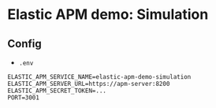# Elastic APM demo: Simulation

## Config

- `.env`

```
ELASTIC_APM_SERVICE_NAME=elastic-apm-demo-simulation
ELASTIC_APM_SERVER_URL=https://apm-server:8200
ELASTIC_APM_SECRET_TOKEN=...
PORT=3001
```
